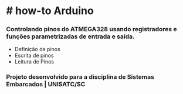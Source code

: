 # # how-to Arduino

### Controlando pinos do ATMEGA328 usando registradores e funções parametrizadas de entrada e saída. <p> 

* Definição de pinos
* Escrita de pinos
* Leitura de Pinos

### Projeto desenvolvido para a disciplina de Sistemas Embarcados | UNISATC/SC